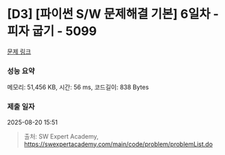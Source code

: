 # [D3] [파이썬 S/W 문제해결 기본] 6일차 - 피자 굽기 - 5099 

[문제 링크](https://swexpertacademy.com/main/code/problem/problemDetail.do?contestProbId=AWTVlVB6bvMDFAVT) 

### 성능 요약

메모리: 51,456 KB, 시간: 56 ms, 코드길이: 838 Bytes

### 제출 일자

2025-08-20 15:51



> 출처: SW Expert Academy, https://swexpertacademy.com/main/code/problem/problemList.do